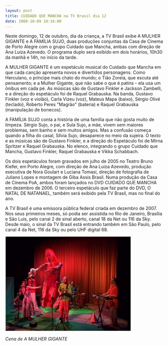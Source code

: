```yaml
---
layout: post
title: CUIDADO QUE MANCHA na TV Brasil dia 12
date: 2008-10-09 10:16:00
---
```

Neste domingo, 12 de outubro, dia da criança, a TV Brasil exibe A MULHER GIGANTE e A FAMÍLIA SUJO, duas produções conjuntas da Casa de Cinema de Porto Alegre com o grupo Cuidado que Mancha, ambas com direção de Ana Luiza Azevedo. O programa duplo será exibido em dois horários, 10h30 da manhã e 14h, no início da tarde.

A MULHER GIGANTE é um espetáculo musical do Cuidado que Mancha em que cada canção apresenta novos e divertidos personagens. Como Herculano, o príncipe mais chato do mundo; o Tião Zoreia, que escuta até pensamento; e a Mulher Gigante, que não sabe o que é patins - ela usa um ônibus em cada pé. As músicas são de Gustavo Finkler e Jackson Zambelli, e a direção do espetáculo foi de Raquel Grabauska. Na banda, Gustavo Finkler (voz e violão), Carla Vizeu (voz), Mateus Mapa (baixo), Sérgio Olivé (teclado), Roberto Peres "Magrão" (bateria) e Raquel Grabauska (manipulação de bonecos).

A FAMÍLIA SUJO conta a história de uma família que não gosta muito de limpeza. Sérgio Sujo, o pai, e Sula Sujo, a mãe, vivem sem maiores problemas, sem banho e sem muitos amigos. Mas a confusão começa quando a filha do casal, Sílvia Sujo, desaparece no meio da sujeira. O texto e as músicas são de Gustavo Finkler, e a direção do Espetáculo foi de Mirna Spritzer e Raquel Grabauska. No elenco, integrando o grupo Cuidado que Mancha, Gustavo Finkler, Raquel Grabauska e Vikka Schabbach.

Os dois espetáculos foram gravados em julho de 2005 no Teatro Bruno Kiefer, em Porto Alegre, com direção de Ana Luiza Azevedo, produção executiva de Nora Goulart e Luciana Tomasi, direção de fotografia de Juliano Lopes e montagem de Giba Assis Brasil. Numa produção da Casa de Cinema PoA, ambos foram lançados no DVD CUIDADO QUE MANCHA em dezembro de 2006. O terceiro espetáculo que faz parte do DVD, O NATAL DE NATANAEL, também será exibido pela TV Brasil, mas no final do ano.

A TV Brasil é uma emissora pública federal criada em dezembro de 2007. Nos seus primeiros meses, só podia ser assistida no Rio de Janeiro, Brasília e São Luis, pelo canal 2 de sinal aberto, canal 18 da Net ou 116 da Sky. Desde maio, o sinal da TV Brasil está entrando também em São Paulo, pelo canal 4 da Net, 116 da Sky ou pelo UHF digital 68.

![](/uploads/mulhg-boneco.jpg)

*Cena de A MULHER GIGANTE*